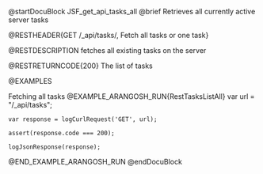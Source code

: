 
@startDocuBlock JSF_get_api_tasks_all
@brief Retrieves all currently active server tasks

@RESTHEADER{GET /_api/tasks/, Fetch all tasks or one task}

@RESTDESCRIPTION
fetches all existing tasks on the server

@RESTRETURNCODE{200}
The list of tasks

@EXAMPLES

Fetching all tasks
@EXAMPLE_ARANGOSH_RUN{RestTasksListAll}
    var url = "/_api/tasks";

    var response = logCurlRequest('GET', url);

    assert(response.code === 200);

    logJsonResponse(response);

@END_EXAMPLE_ARANGOSH_RUN
@endDocuBlock
